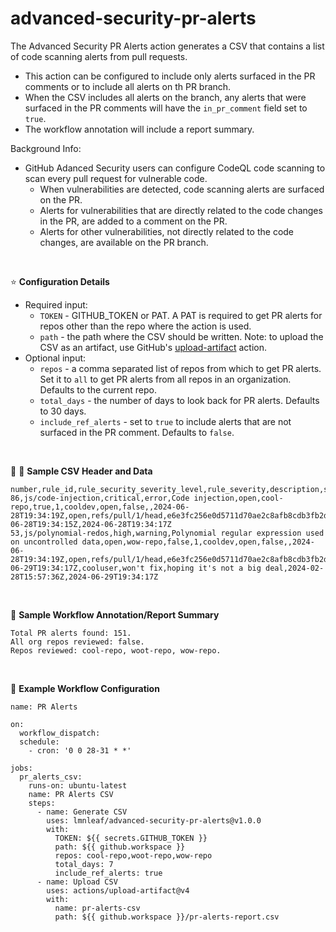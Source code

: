 # advanced-security-pr-alerts

The Advanced Security PR Alerts action generates a CSV that contains a list of code scanning alerts from pull requests.
* This action can be configured to include only alerts surfaced in the PR comments or to include all alerts on th PR branch.
* When the CSV includes all alerts on the branch, any alerts that were surfaced in the PR comments will have the `in_pr_comment` field set to `true`.
* The workflow annotation will include a report summary.

Background Info:
* GitHub Adanced Security users can configure CodeQL code scanning to scan every pull request for vulnerable code.
  * When vulnerabilities are detected, code scanning alerts are surfaced on the PR.
  * Alerts for vulnerabilities that are directly related to the code changes in the PR, are added to a comment on the PR.
  * Alerts for other vulnerabilities, not directly related to the code changes, are available on the PR branch.

<br>

:star: **Configuration Details**
* Required input:
  * `TOKEN` - GITHUB_TOKEN or PAT. A PAT is required to get PR alerts for repos other than the repo where the action is used.
  * `path` - the path where the CSV should be written. Note: to upload the CSV as an artifact, use GitHub's [upload-artifact](https://github.com/actions/upload-artifact) action.
* Optional input:
  * `repos` - a comma separated list of repos from which to get PR alerts. Set it to `all` to get PR alerts from all repos in an organization. Defaults to the current repo.
  * `total_days` - the number of days to look back for PR alerts. Defaults to 30 days.
  * `include_ref_alerts` - set to `true` to include alerts that are not surfaced in the PR comment. Defaults to `false`.

<br>

:file_folder: :page_facing_up: **Sample CSV Header and Data**
```
number,rule_id,rule_security_severity_level,rule_severity,description,state,repo,in_pr_comment,pr_number,pr_user,pr_state,pr_draft,pr_merged_at,pr_updated_at,most_recent_instance_state,most_recent_instance_ref,most_recent_commit_sha,most_recent_instance_path,tool,tool_version,fixed_at,dismissed_at,dismissed_by,dismissed_reason,dismissed_comment,created_at,updated_at
86,js/code-injection,critical,error,Code injection,open,cool-repo,true,1,cooldev,open,false,,2024-06-28T19:34:19Z,open,refs/pull/1/head,e6e3fc256e0d5711d70ae2c8afb8cdb3fb2dcd2f,routes/showProductReviews.ts,CodeQL,2.17.6,,,,,,2024-06-28T19:34:15Z,2024-06-28T19:34:17Z
53,js/polynomial-redos,high,warning,Polynomial regular expression used on uncontrolled data,open,wow-repo,false,1,cooldev,open,false,,2024-06-28T19:34:19Z,open,refs/pull/1/head,e6e3fc256e0d5711d70ae2c8afb8cdb3fb2dcd2f,routes/imageUploader.ts,CodeQL,2.17.6,,2024-06-29T19:34:17Z,cooluser,won't fix,hoping it's not a big deal,2024-02-28T15:57:36Z,2024-06-29T19:34:17Z
```

<br>

:card_index: **Sample Workflow Annotation/Report Summary**
```
Total PR alerts found: 151.
All org repos reviewed: false.
Repos reviewed: cool-repo, woot-repo, wow-repo.
```

<br>

:space_invader: **Example Workflow Configuration**
```
name: PR Alerts

on:
  workflow_dispatch:
  schedule:
    - cron: '0 0 28-31 * *'

jobs:
  pr_alerts_csv:
    runs-on: ubuntu-latest
    name: PR Alerts CSV
    steps:
      - name: Generate CSV
        uses: lmnleaf/advanced-security-pr-alerts@v1.0.0
        with:
          TOKEN: ${{ secrets.GITHUB_TOKEN }}
          path: ${{ github.workspace }}
          repos: cool-repo,woot-repo,wow-repo
          total_days: 7
          include_ref_alerts: true
      - name: Upload CSV
        uses: actions/upload-artifact@v4
        with:
          name: pr-alerts-csv
          path: ${{ github.workspace }}/pr-alerts-report.csv
```
